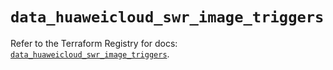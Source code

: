 # `data_huaweicloud_swr_image_triggers`

Refer to the Terraform Registry for docs: [`data_huaweicloud_swr_image_triggers`](https://registry.terraform.io/providers/huaweicloud/huaweicloud/1.71.1/docs/data-sources/swr_image_triggers).
